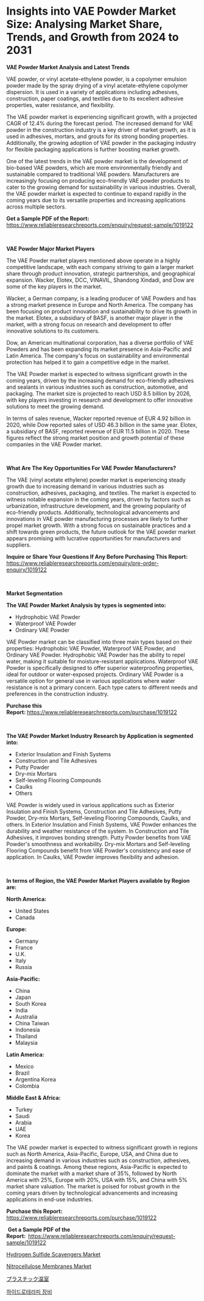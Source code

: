<p><h1>Insights into VAE Powder Market Size: Analysing Market Share, Trends, and Growth from 2024 to 2031</h1></p><p><strong>VAE Powder Market Analysis and Latest Trends</strong></p>
<p><p>VAE powder, or vinyl acetate-ethylene powder, is a copolymer emulsion powder made by the spray drying of a vinyl acetate-ethylene copolymer dispersion. It is used in a variety of applications including adhesives, construction, paper coatings, and textiles due to its excellent adhesive properties, water resistance, and flexibility.</p><p>The VAE powder market is experiencing significant growth, with a projected CAGR of 12.4% during the forecast period. The increased demand for VAE powder in the construction industry is a key driver of market growth, as it is used in adhesives, mortars, and grouts for its strong bonding properties. Additionally, the growing adoption of VAE powder in the packaging industry for flexible packaging applications is further boosting market growth.</p><p>One of the latest trends in the VAE powder market is the development of bio-based VAE powders, which are more environmentally friendly and sustainable compared to traditional VAE powders. Manufacturers are increasingly focusing on producing eco-friendly VAE powder products to cater to the growing demand for sustainability in various industries. Overall, the VAE powder market is expected to continue to expand rapidly in the coming years due to its versatile properties and increasing applications across multiple sectors.</p></p>
<p><strong>Get a Sample PDF of the Report:&nbsp;</strong> <a href="https://www.reliableresearchreports.com/enquiry/request-sample/1019122">https://www.reliableresearchreports.com/enquiry/request-sample/1019122</a></p>
<p>&nbsp;</p>
<p><strong>VAE Powder Major Market Players</strong></p>
<p><p>The VAE Powder market players mentioned above operate in a highly competitive landscape, with each company striving to gain a larger market share through product innovation, strategic partnerships, and geographical expansion. Wacker, Elotex, DCC, VINAVIL, Shandong Xindadi, and Dow are some of the key players in the market.</p><p>Wacker, a German company, is a leading producer of VAE Powders and has a strong market presence in Europe and North America. The company has been focusing on product innovation and sustainability to drive its growth in the market. Elotex, a subsidiary of BASF, is another major player in the market, with a strong focus on research and development to offer innovative solutions to its customers.</p><p>Dow, an American multinational corporation, has a diverse portfolio of VAE Powders and has been expanding its market presence in Asia-Pacific and Latin America. The company's focus on sustainability and environmental protection has helped it to gain a competitive edge in the market.</p><p>The VAE Powder market is expected to witness significant growth in the coming years, driven by the increasing demand for eco-friendly adhesives and sealants in various industries such as construction, automotive, and packaging. The market size is projected to reach USD 8.5 billion by 2026, with key players investing in research and development to offer innovative solutions to meet the growing demand.</p><p>In terms of sales revenue, Wacker reported revenue of EUR 4.92 billion in 2020, while Dow reported sales of USD 46.3 billion in the same year. Elotex, a subsidiary of BASF, reported revenue of EUR 11.5 billion in 2020. These figures reflect the strong market position and growth potential of these companies in the VAE Powder market.</p></p>
<p>&nbsp;</p>
<p><strong>What Are The Key Opportunities For VAE Powder Manufacturers?</strong></p>
<p><p>The VAE (vinyl acetate ethylene) powder market is experiencing steady growth due to increasing demand in various industries such as construction, adhesives, packaging, and textiles. The market is expected to witness notable expansion in the coming years, driven by factors such as urbanization, infrastructure development, and the growing popularity of eco-friendly products. Additionally, technological advancements and innovations in VAE powder manufacturing processes are likely to further propel market growth. With a strong focus on sustainable practices and a shift towards green products, the future outlook for the VAE powder market appears promising with lucrative opportunities for manufacturers and suppliers.</p></p>
<p><strong>Inquire or Share Your Questions If Any Before Purchasing This Report:</strong> <a href="https://www.reliableresearchreports.com/enquiry/pre-order-enquiry/1019122">https://www.reliableresearchreports.com/enquiry/pre-order-enquiry/1019122</a></p>
<p>&nbsp;</p>
<p><strong>Market Segmentation</strong></p>
<p><strong>The VAE Powder Market Analysis by types is segmented into:</strong></p>
<p><ul><li>Hydrophobic VAE Powder</li><li>Waterproof VAE Powder</li><li>Ordinary VAE Powder</li></ul></p>
<p><p>VAE Powder market can be classified into three main types based on their properties: Hydrophobic VAE Powder, Waterproof VAE Powder, and Ordinary VAE Powder. Hydrophobic VAE Powder has the ability to repel water, making it suitable for moisture-resistant applications. Waterproof VAE Powder is specifically designed to offer superior waterproofing properties, ideal for outdoor or water-exposed projects. Ordinary VAE Powder is a versatile option for general use in various applications where water resistance is not a primary concern. Each type caters to different needs and preferences in the construction industry.</p></p>
<p><strong>Purchase this Report:&nbsp;</strong><a href="https://www.reliableresearchreports.com/purchase/1019122">https://www.reliableresearchreports.com/purchase/1019122</a></p>
<p>&nbsp;</p>
<p><strong>The VAE Powder Market Industry Research by Application is segmented into:</strong></p>
<p><ul><li>Exterior Insulation and Finish Systems</li><li>Construction and Tile Adhesives</li><li>Putty Powder</li><li>Dry-mix Mortars</li><li>Self-leveling Flooring Compounds</li><li>Caulks</li><li>Others</li></ul></p>
<p><p>VAE Powder is widely used in various applications such as Exterior Insulation and Finish Systems, Construction and Tile Adhesives, Putty Powder, Dry-mix Mortars, Self-leveling Flooring Compounds, Caulks, and others. In Exterior Insulation and Finish Systems, VAE Powder enhances the durability and weather resistance of the system. In Construction and Tile Adhesives, it improves bonding strength. Putty Powder benefits from VAE Powder's smoothness and workability. Dry-mix Mortars and Self-leveling Flooring Compounds benefit from VAE Powder's consistency and ease of application. In Caulks, VAE Powder improves flexibility and adhesion.</p></p>
<p>&nbsp;</p>
<p><strong>In terms of Region, the VAE Powder Market Players available by Region are:</strong></p>
<p>
    <p> <strong> North America: </strong>
        <ul>
            <li>United States</li>
            <li>Canada</li>
        </ul>
        </p> 
    <p> <strong> Europe: </strong>
        <ul>
            <li>Germany</li>
            <li>France</li>
            <li>U.K.</li>
            <li>Italy</li>
            <li>Russia</li>
        </ul>
        </p> 
    <p> <strong> Asia-Pacific: </strong>
        <ul>
            <li>China</li>
            <li>Japan</li>
            <li>South Korea</li>
            <li>India</li>
            <li>Australia</li>
            <li>China Taiwan</li>
            <li>Indonesia</li>
            <li>Thailand</li>
            <li>Malaysia</li>
        </ul>
        </p> 
    <p> <strong> Latin America: </strong>
        <ul>
            <li>Mexico</li>
            <li>Brazil</li>
            <li>Argentina Korea</li>
            <li>Colombia</li>
        </ul>
        </p> 
    <p> <strong> Middle East & Africa: </strong>
        <ul>
            <li>Turkey</li>
            <li>Saudi</li>
            <li>Arabia</li>
            <li>UAE</li>
            <li>Korea</li>
        </ul>
    </p>
    </p>
<p><p>The VAE powder market is expected to witness significant growth in regions such as North America, Asia-Pacific, Europe, USA, and China due to increasing demand in various industries such as construction, adhesives, and paints & coatings. Among these regions, Asia-Pacific is expected to dominate the market with a market share of 35%, followed by North America with 25%, Europe with 20%, USA with 15%, and China with 5% market share valuation. The market is poised for robust growth in the coming years driven by technological advancements and increasing applications in end-use industries.</p></p>
<p><strong>Purchase this Report: </strong><a href="https://www.reliableresearchreports.com/purchase/1019122">https://www.reliableresearchreports.com/purchase/1019122</a></p>
<p>&nbsp;<strong>Get a Sample PDF of the Report:&nbsp;&nbsp;</strong><a href="https://www.reliableresearchreports.com/enquiry/request-sample/1019122">https://www.reliableresearchreports.com/enquiry/request-sample/1019122</a></p>
<p><strong></strong></p>
<p><p><a href="https://github.com/timeliteaut/Market-Research-Report-List-1/blob/main/hydrogen-sulfide-scavengers-market.md">Hydrogen Sulfide Scavengers Market</a></p><p><a href="https://github.com/bobicer/Market-Research-Report-List-2/blob/main/nitrocellulose-membranes-market.md">Nitrocellulose Membranes Market</a></p><p><a href="https://medium.com/@abdielkilback/%E3%83%97%E3%83%A9%E3%82%B9%E3%83%81%E3%83%83%E3%82%AF%E6%B8%A9%E5%AE%A4%E5%B8%82%E5%A0%B4%E3%81%AF2020%E5%B9%B4%E3%81%8B%E3%82%892031%E5%B9%B4%E3%81%BE%E3%81%A7%E3%81%AE%E5%B8%82%E5%A0%B4%E3%82%B7%E3%82%A7%E3%82%A2-%E3%82%B5%E3%82%A4%E3%82%BA-%E4%BA%88%E6%B8%AC%E3%81%AB%E7%84%A6%E7%82%B9%E3%82%92%E5%BD%93%E3%81%A6%E3%81%A6%E3%81%84%E3%81%BE%E3%81%99-cf40243d6e1b">プラスチック温室</a></p><p><a href="https://medium.com/@felipegrrady654556/%EC%88%98%EC%98%81%EC%9A%94%EB%B2%95-%EA%B8%B0%EA%B5%AC-%EC%8B%9C%EC%9E%A5-%EC%84%B1%EA%B3%B5%EC%A0%81%EC%9D%B8-%EB%B9%84%EC%A6%88%EB%8B%88%EC%8A%A4-%EC%A0%84%EB%9E%B5%EC%9D%98-%EC%97%B4%EC%87%A0-2031%EB%85%84%EA%B9%8C%EC%A7%80-%EC%98%88%EC%B8%A1-6b8476196f27">하이드로테라피 장비</a></p></p>